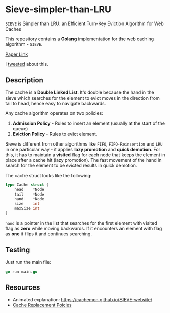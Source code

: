 # Sieve-simpler-than-LRU

``SIEVE`` is Simpler than LRU: an Efficient Turn-Key Eviction Algorithm for Web Caches

This repository contains a **Golang** implementation for the web caching algorithm - ``SIEVE``.

[Paper Link](https://www.usenix.org/conference/nsdi24/presentation/zhang-yazhuo)

I [tweeted](https://x.com/ojasw_/status/1856209687676326286) about this.

## Description

The cache is a **Double Linked List**. It's double because the hand in the sieve which searches for the element
to evict moves in the direction from tail to head, hence easy to navigate backwards.

Any cache algorithm operates on two policies:
1. **Admission Policy** - Rules to insert an element (usually at the start of the queue)
2. **Eviction Policy** - Rules to evict element.

Sieve is different from other algorithms like ``FIFO``, ``FIFO-Reinsertion`` and ``LRU`` in one particular way - it applies **lazy promotion** and **quick demotion**. For this, it has to maintain a **visited** flag for each node that keeps the element in place after a cache hit (lazy promotion). The fast movement of the hand in search for the element to be evicted results in quick demotion.

The cache struct looks like the following:

```go
type Cache struct {
    head    *Node
    tail    *Node
    hand    *Node
    size    int
    maxSize int
}
```

``hand`` is a pointer in the list that searches for the first element with visited flag as **zero** while moving backwards. If it encounters an element with flag as **one** it flips it and continues searching.

## Testing

Just run the main file:

```go
go run main.go
```

## Resources

- Animated explanation: https://cachemon.github.io/SIEVE-website/
- [Cache Replacement Poicies](https://en.wikipedia.org/wiki/Cache_replacement_policies)